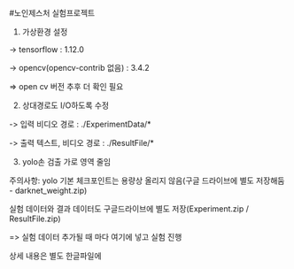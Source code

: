 #노인제스처 실험프로젝트


1) 가상환경 설정

-> tensorflow                      : 1.12.0

-> opencv(opencv-contrib 없음)     : 3.4.2

=> open cv 버전 추후 더 확인 필요


2) 상대경로도 I/O하도록 수정

-> 입력 비디오 경로 : ./ExperimentData/*

-> 출력 텍스트, 비디오 경로 : ./ResultFile/*


3) yolo손 검출 가로 영역 줄임



주의사항: yolo 기본 체크포인트는 용량상 올리지 않음(구글 드라이브에 별도 저장해둠 - darknet_weight.zip)

실험 데이터와 결과 데이터도 구글드라이브에 별도 저장(Experiment.zip / ResultFile.zip)

=> 실험 데이터 추가될 때 마다 여기에 넣고 실험 진행 


상세 내용은 별도 한글파일에 
